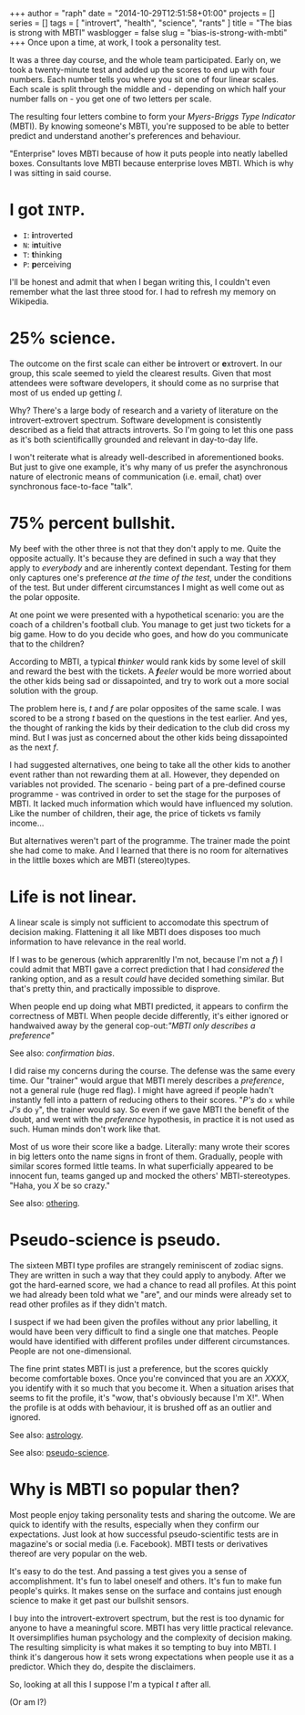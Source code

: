 +++
author = "raph"
date = "2014-10-29T12:51:58+01:00"
projects = []
series = []
tags = [ "introvert", "health", "science", "rants" ]
title = "The bias is strong with MBTI"
wasblogger = false
slug = "bias-is-strong-with-mbti"
+++
Once upon a time, at work, I took a personality test.

It was a three day course, and the whole team participated. Early on, we took a twenty-minute test and added up the scores to end up with four numbers. Each number tells you where you sit one of four linear scales. Each scale is split through the middle and - depending on which half your number falls on - you get one of two letters per scale.

The resulting four letters combine to form your *Myers-Briggs Type Indicator* (MBTI). By knowing someone's MBTI, you're supposed to be able to better predict and understand another's preferences and behaviour.

"Enterprise" loves MBTI because of how it puts people into neatly labelled boxes. Consultants love MBTI because enterprise loves MBTI. Which is why I was sitting in said course.

# I got `INTP`.
* `I`: **i**ntroverted
* `N`: i**n**tuitive
* `T`: **t**hinking
* `P`: **p**erceiving

I'll be honest and admit that when I began writing this, I couldn't even remember what the last three stood for. I had to refresh my memory on Wikipedia.

# 25% science.
The outcome on the first scale can either be **i**ntrovert or **e**xtrovert. In our group, this scale seemed to yield the clearest results. Given that most attendees were software developers, it should come as no surprise that most of us ended up getting *I*.

Why? There's a large body of research and a variety of literature on the introvert-extrovert spectrum. Software development is consistently described as a field that attracts introverts. So I'm going to let this one pass as it's both scientificallly grounded and relevant in day-to-day life.

I won't reiterate what is already well-described in aforementioned books. But just to give one example, it's why many of us prefer the asynchronous nature of electronic means of communication (i.e. email, chat) over synchronous face-to-face "talk".

# 75% percent bullshit.
My beef with the other three is not that they don't apply to me. Quite the opposite actually. It's because they are defined in such a way that they apply to *everybody* and are inherently context dependant. Testing for them only captures one's preference *at the time of the test*, under the conditions of the test. But under different circumstances I might as well come out as the polar opposite.

At one point we were presented with a hypothetical scenario: you are the coach of a children's football club. You manage to get just two tickets for a big game. How to do you decide who goes, and how do you communicate that to the children?

According to MBTI, a typical ***t**hinker* would rank kids by some level of skill and reward the best with the tickets. A ***f**eeler* would be more worried about the other kids being sad or dissapointed, and try to work out a more social solution with the group.

The problem here is, *t* and *f* are polar opposites of the same scale. I was scored to be a strong *t* based on the questions in the test earlier. And yes, the thought of ranking the kids by their dedication to the club did cross my mind. But I was just as concerned about the other kids being dissapointed as the next *f*.

I had suggested alternatives, one being to take all the other kids to another event rather than not rewarding them at all. However, they depended on variables not provided. The scenario - being part of a pre-defined course programme -  was contrived in order to set the stage for the purposes of MBTI. It lacked much information which would have influenced my solution. Like the number of children, their age, the price of tickets vs family income...

But alternatives weren't part of the programme. The trainer made the point she had come to make. And I learned that there is no room for alternatives in the littlle boxes which are MBTI (stereo)types.

# Life is not linear.
A linear scale is simply not sufficient to accomodate this spectrum of decision making. Flattening it all like MBTI does disposes too much information to have relevance in the real world.

If I was to be generous (which apprarenltly I'm not, because I'm not a *f*) I could admit that MBTI gave a correct prediction that I had *considered* the ranking option, and as a result *could* have decided something similar. But that's pretty thin, and practically impossible to disprove.

When people end up doing what MBTI predicted, it appears to confirm the correctness of MBTI. When people decide differently, it's either ignored or handwaived away by the general cop-out:*"MBTI only describes a preference"*

See also: *confirmation bias*.

I did raise my concerns during the course. The defense was the same every time. Our "trainer" would argue that MBTI merely describes a *preference*, not a general rule (huge red flag). I might have agreed if people hadn't instantly fell into a pattern of reducing others to their scores. "*P's* do `x` while *J's* do `y`", the trainer would say. So even if we gave MBTI the benefit of the doubt, and went with the *preference* hypothesis, in practice it is not used as such. Human minds don't work like that.

Most of us wore their score like a badge. Literally: many wrote their scores in big letters onto the name signs in front of them. Gradually, people with similar scores formed little teams. In what superficially appeared to be innocent fun, teams ganged up and mocked the others' MBTI-stereotypes. "Haha, you *X* be so crazy."

See also: [othering](http://therearenoothers.wordpress.com/2011/12/28/othering-101-what-is-othering/).

# Pseudo-science is pseudo.
The sixteen MBTI type profiles are strangely reminiscent of zodiac signs. They are written in such a way that they could apply to anybody. After we got the hard-earned score, we had a chance to read all profiles. At this point we had already been told what we "are", and our minds were already set to read other profiles as if they didn't match.

I suspect if we had been given the profiles without any prior labelling, it would have been very difficult to find a single one that matches. People would have identified with different profiles under different circumstances. People are not one-dimensional.

The fine print states MBTI is just a preference, but the scores quickly become comfortable boxes. Once you're convinced that you are an *XXXX*, you identify with it so much that you become it. When a situation arises that seems to fit the profile, it's "wow, that's obviously because I'm X!". When the profile is at odds with behaviour, it is brushed off as an outlier and ignored.

See also: [astrology](https://en.wikipedia.org/wiki/Astrology_and_science).

See also: [pseudo-science](https://en.wikipedia.org/wiki/Pseudoscience).

# Why is MBTI so popular then?
Most people enjoy taking personality tests and sharing the outcome. We are quick to identify with the results, especially when they confirm our expectations. Just look at how successful pseudo-scientific tests are in magazine's or social media (i.e. Facebook). MBTI tests or derivatives thereof are very popular on the web. 

It's easy to do the test. And passing a test gives you a sense of accomplishment. It's fun to label oneself and others. It's fun to make fun people's quirks. It makes sense on the surface and contains just enough science to make it get past our bullshit sensors.

I buy into the introvert-extrovert spectrum, but the rest is too dynamic for anyone to have a meaningful score. MBTI has very little practical relevance. It oversimplifies human psychology and the complexity of decision making. The resulting simplicity is what makes it so tempting to buy into MBTI. I think it's dangerous how it sets wrong expectations when people use it as a predictor. Which they do, despite the disclaimers.

So, looking at all this I suppose I'm a typical *t* after all.

(Or am I?)
